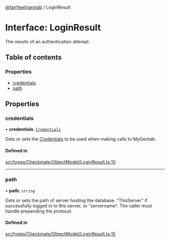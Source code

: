 [@fairfleet/geotab](../README.md) / LoginResult

# Interface: LoginResult

The results of an authentication attempt.

## Table of contents

### Properties

- [credentials](LoginResult.md#credentials)
- [path](LoginResult.md#path)

## Properties

### credentials

• **credentials**: [`Credentials`](Credentials.md)

Gets or sets the [Credentials](Credentials.md) to be used when making calls to MyGeotab.

#### Defined in

[src/types/Checkmate/ObjectModel/LoginResult.ts:10](https://github.com/fairfleet/geotab/blob/ff38bfc/src/types/Checkmate/ObjectModel/LoginResult.ts#L10)

___

### path

• **path**: `string`

Gets or sets the path of server hosting the database. "ThisServer" if successfully logged in to this server,
 or "servername". The caller must handle prepending the protocol.

#### Defined in

[src/types/Checkmate/ObjectModel/LoginResult.ts:15](https://github.com/fairfleet/geotab/blob/ff38bfc/src/types/Checkmate/ObjectModel/LoginResult.ts#L15)
